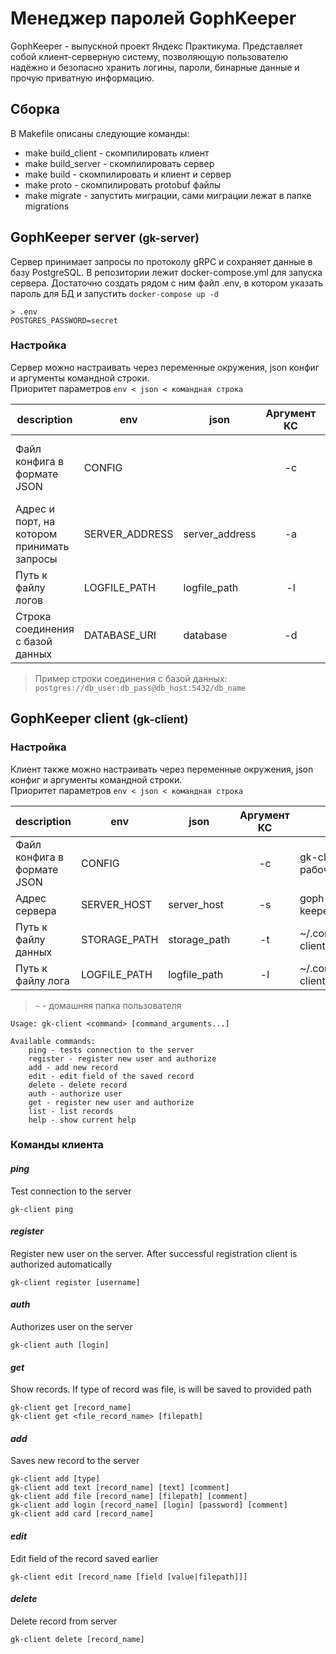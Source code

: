 # Менеджер паролей GophKeeper

GophKeeper - выпускной проект Яндекс Практикума. Представляет собой клиент-серверную систему, позволяющую пользователю надёжно и безопасно хранить логины, пароли, бинарные данные и прочую приватную информацию.

## Сборка
В Makefile описаны следующие команды:
- make build_client - скомпилировать клиент
- make build_server - скомпилировать сервер
- make build - скомпилировать и клиент и сервер
- make proto - скомпилировать protobuf файлы
- make migrate - запустить миграции, сами миграции лежат в папке migrations

## GophKeeper server <small>(gk-server)</small>
Сервер принимает запросы по протоколу gRPC и сохраняет данные в базу PostgreSQL.
В репозитории лежит docker-compose.yml для запуска сервера. Достаточно создать рядом
с ним файл .env, в котором указать пароль для БД и запустить `docker-compose up -d`

```
> .env
POSTGRES_PASSWORD=secret
```

### Настройка
Сервер можно настраивать через переменные окружения, json конфиг и аргументы командной строки.<br>
Приоритет параметров `env < json < командная строка`

| description                                | env             | json            | Аргумент КС | default                          |
|--------------------------------------------|-----------------|-----------------|:-----------:|----------------------------------|
| Файл конфига в формате JSON                | CONFIG          |                 |     -c      | gk-server.json (в рабочей папке) |
| Адрес и порт, на котором принимать запросы | SERVER_ADDRESS  | server_address  |     -a      | :3030                            |
| Путь к файлу логов                         | LOGFILE_PATH    | logfile_path    |     -l      | вывод в консоль                  |
| Строка соединения с базой данных           | DATABASE_URI    | database        |     -d      |                                  |

> Пример строки соединения с базой данных: `postgres://db_user:db_pass@db_host:5432/db_name`

## GophKeeper client <small>(gk-client)</small>
### Настройка
Клиент также можно настраивать через переменные окружения, json конфиг и аргументы командной строки.<br>
Приоритет параметров `env < json < командная строка`

| description                 | env          | json         | Аргумент КС | default                           |
|-----------------------------|--------------|--------------|:-----------:|-----------------------------------|
| Файл конфига в формате JSON | CONFIG       |              |     -c      | gk-client.json (в рабочей папке)  |
| Адрес сервера               | SERVER_HOST  | server_host  |     -s      | goph-keeper.putalexey.ru:3030     |
| Путь к файлу данных         | STORAGE_PATH | storage_path |     -t      | ~/.config/gk-client/store.json    |
| Путь к файлу лога           | LOGFILE_PATH | logfile_path |     -l      | ~/.config/gk-client/gk-client.log |

> `~` - домашняя папка пользователя

```
Usage: gk-client <command> [command_arguments...]

Available commands:
    ping - tests connection to the server
    register - register new user and authorize
    add - add new record
    edit - edit field of the saved record
    delete - delete record
    auth - authorize user
    get - register new user and authorize
    list - list records
    help - show current help
```

### Команды клиента
#### *ping*
Test connection to the server

    gk-client ping

#### *register*
Register new user on the server. After successful registration client is authorized automatically

    gk-client register [username]

#### *auth*
Authorizes user on the server

    gk-client auth [login]

#### *get*
Show records. If type of record was file, is will be saved to provided path

    gk-client get [record_name]
    gk-client get <file_record_name> [filepath]

#### *add*
Saves new record to the server

    gk-client add [type]
    gk-client add text [record_name] [text] [comment]
    gk-client add file [record_name] [filepath] [comment]
    gk-client add login [record_name] [login] [password] [comment]
    gk-client add card [record_name]

#### *edit*
Edit field of the record saved earlier

    gk-client edit [record_name [field [value|filepath]]]

#### *delete*
Delete record from server

    gk-client delete [record_name]
